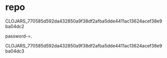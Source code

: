 # repo

CLOJARS_770585d592da432850a9f38df2afba5dde4411ac13624acef38e9ba04dc2

password-=.

CLOJARS_770585d592da432850a9f38df2afba5dde4411ac13624acef38e9ba04dc3
